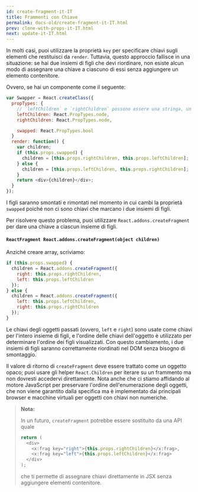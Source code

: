 ```yaml
---
id: create-fragment-it-IT
title: Frammenti con Chiave
permalink: docs-old/create-fragment-it-IT.html
prev: clone-with-props-it-IT.html
next: update-it-IT.html
---
```


In molti casi, puoi utilizzare la proprietà `key` per specificare chiavi sugli elementi che restituisci da `render`. Tuttavia, questo approccio fallisce in una situazione: se hai due insiemi di figli che devi riordinare, non esiste alcun modo di assegnare una chiave a ciascuno di essi senza aggiungere un elemento contenitore.

Ovvero, se hai un componente come il seguente:

```js
var Swapper = React.createClass({
  propTypes: {
    // `leftChildren` e `rightChildren` possono essere una stringa, un elemento, un array, etc.
    leftChildren: React.PropTypes.node,
    rightChildren: React.PropTypes.node,

    swapped: React.PropTypes.bool
  }
  render: function() {
    var children;
    if (this.props.swapped) {
      children = [this.props.rightChildren, this.props.leftChildren];
    } else {
      children = [this.props.leftChildren, this.props.rightChildren];
    }
    return <div>{children}</div>;
  }
});
```

I figli saranno smontati e rimontati nel momento in cui cambi la proprietà `swapped` poiché non ci sono chiavi che marcano i due insiemi di figli.

Per risolvere questo problema, puoi utilizzare `React.addons.createFragment` per dare una chiave a ciascun insieme di figli.

#### `ReactFragment React.addons.createFragment(object children)`

Anziché creare array, scriviamo:

```js
if (this.props.swapped) {
  children = React.addons.createFragment({
    right: this.props.rightChildren,
    left: this.props.leftChildren
  });
} else {
  children = React.addons.createFragment({
    left: this.props.leftChildren,
    right: this.props.rightChildren
  });
}
```

Le chiavi degli oggetti passati (ovvero, `left` e `right`) sono usate come chiavi per l'intero insieme di figli, e l'ordine delle chiavi dell'oggetto è utilizzato per determinare l'ordine dei figli visualizzati. Con questo cambiamento, i due insiemi di figli saranno correttamente riordinati nel DOM senza bisogno di smontaggio.

Il valore di ritorno di `createFragment` deve essere trattato come un oggetto opaco; puoi usare gli helper `React.Children` per iterare su un frammento ma non dovresti accedervi direttamente. Nota anche che ci stiamo affidando al motore JavaScript per preservare l'ordine dell'enumerazione degli oggetti, che non viene garantito dalla specifica ma è implementato dai principali browser e macchine virtuali per oggetti con chiavi non numeriche.

> **Nota:**
>
> In un futuro, `createFragment` potrebbe essere sostituito da una API quale
>
> ```js
> return (
>   <div>
>     <x:frag key="right">{this.props.rightChildren}</x:frag>,
>     <x:frag key="left">{this.props.leftChildren}</x:frag>
>   </div>
> );
> ```
>
> che ti permette di assegnare chiavi direttamente in JSX senza aggiungere elementi contenitore.
